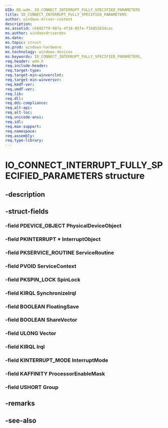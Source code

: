 ```yaml
---
UID: NS.wdm._IO_CONNECT_INTERRUPT_FULLY_SPECIFIED_PARAMETERS
title: IO_CONNECT_INTERRUPT_FULLY_SPECIFIED_PARAMETERS
author: windows-driver-content
description: 
ms.assetid: c68927f9-907a-4f18-85fe-f1685563dcac
ms.author: windowsdriverdev
ms.date: 
ms.topic: struct
ms.prod: windows-hardware
ms.technology: windows-devices
ms.keywords: IO_CONNECT_INTERRUPT_FULLY_SPECIFIED_PARAMETERS, 
req.header: wdm.h
req.include-header:
req.target-type:
req.target-min-winverclnt:
req.target-min-winversvr:
req.kmdf-ver:
req.umdf-ver:
req.lib:
req.dll:
req.ddi-compliance:
req.alt-api:
req.alt-loc:
req.unicode-ansi:
req.idl:
req.max-support:
req.namespace:
req.assembly:
req.type-library:
---
```


# IO_CONNECT_INTERRUPT_FULLY_SPECIFIED_PARAMETERS structure

## -description



## -struct-fields

### -field PDEVICE_OBJECT PhysicalDeviceObject			
 	
### -field PKINTERRUPT * InterruptObject			
 	
### -field PKSERVICE_ROUTINE ServiceRoutine			
 	
### -field PVOID ServiceContext			
 	
### -field PKSPIN_LOCK SpinLock			
 	
### -field KIRQL SynchronizeIrql			
 	
### -field BOOLEAN FloatingSave			
 	
### -field BOOLEAN ShareVector			
 	
### -field ULONG Vector			
 	
### -field KIRQL Irql			
 	
### -field KINTERRUPT_MODE InterruptMode			
 	
### -field KAFFINITY ProcessorEnableMask			
 	
### -field USHORT Group			
 	
## -remarks

## -see-also